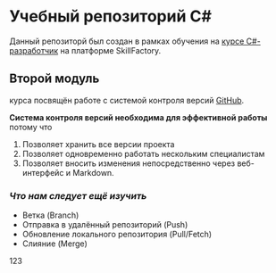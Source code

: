 # Учебный репозиторий С#
   Данный репозиторй был создан в рамках обучения на [курсе С#-разработчик]() на платформе SkillFactory.
## Второй модуль
   курса посвящён работе с системой контроля версий [GitHub](github.com).
   
**Система контроля версий необходима для эффективной работы** потому что
1. Позволяет хранить все версии проекта
2. Позволяет одновременно работать нескольким специалистам
3. Позволяет вносить изменения непосредственно через веб-интерфейс и Markdown. 

### *Что нам следует ещё изучить* 
* Ветка (Branch)
* Отправка в удалённый репозиторий (Push)
* Обновление локального репозитория (Pull/Fetch)
* Слияние (Merge)

123


